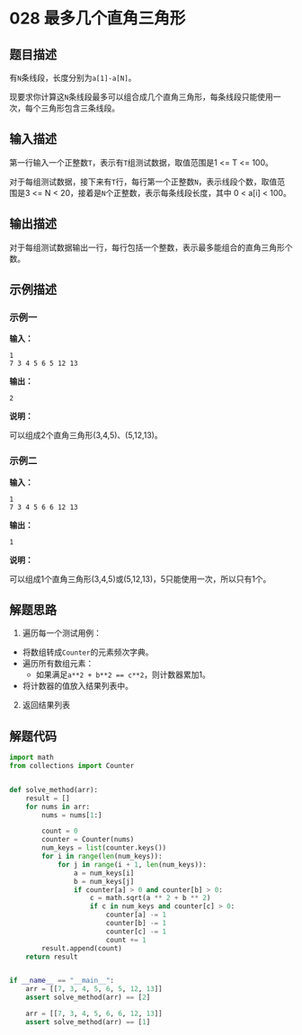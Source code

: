 # 028 最多几个直角三角形

## 题目描述

有`N`条线段，长度分别为`a[1]-a[N]`。

现要求你计算这`N`条线段最多可以组合成几个直角三角形，每条线段只能使用一次，每个三角形包含三条线段。

## 输入描述

第一行输入一个正整数`T`，表示有`T`组测试数据，取值范围是1 <= T <= 100。

对于每组测试数据，接下来有`T`行，每行第一个正整数`N`，表示线段个数，取值范围是3 <= N < 20，接着是`N`个正整数，表示每条线段长度，其中 0 < a[i] < 100。

## 输出描述

对于每组测试数据输出一行，每行包括一个整数，表示最多能组合的直角三角形个数。

## 示例描述

### 示例一

**输入：**
```text
1
7 3 4 5 6 5 12 13
```

**输出：**
```text
2
```

**说明：**

可以组成2个直角三角形(3,4,5)、(5,12,13)。

### 示例二

**输入：**
```text
1
7 3 4 5 6 6 12 13
```

**输出：**
```text
1
```

**说明：**

可以组成1个直角三角形(3,4,5)或(5,12,13)，5只能使用一次，所以只有1个。

## 解题思路

1. 遍历每一个测试用例：
  - 将数组转成`Counter`的元素频次字典。
  - 遍历所有数组元素：
      - 如果满足`a**2 + b**2 == c**2`，则计数器累加1。
  - 将计数器的值放入结果列表中。
2. 返回结果列表

## 解题代码

```python
import math
from collections import Counter


def solve_method(arr):
    result = []
    for nums in arr:
        nums = nums[1:]

        count = 0
        counter = Counter(nums)
        num_keys = list(counter.keys())
        for i in range(len(num_keys)):
            for j in range(i + 1, len(num_keys)):
                a = num_keys[i]
                b = num_keys[j]
                if counter[a] > 0 and counter[b] > 0:
                    c = math.sqrt(a ** 2 + b ** 2)
                    if c in num_keys and counter[c] > 0:
                        counter[a] -= 1
                        counter[b] -= 1
                        counter[c] -= 1
                        count += 1
        result.append(count)
    return result


if __name__ == "__main__":
    arr = [[7, 3, 4, 5, 6, 5, 12, 13]]
    assert solve_method(arr) == [2]

    arr = [[7, 3, 4, 5, 6, 6, 12, 13]]
    assert solve_method(arr) == [1]
```
